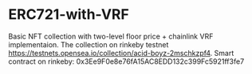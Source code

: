 # ERC721-with-VRF
Basic NFT collection with two-level floor price + chainlink VRF implementaion.
The collection on rinkeby testnet https://testnets.opensea.io/collection/acid-boyz-2mschkzpf4.
Smart contract on rinkeby: 0x3Ee9F0e8e76fA15AC8EDD132c399Fc5921ff3fe7
